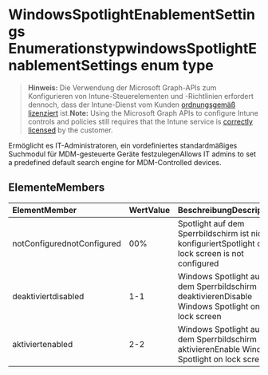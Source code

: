 # <a name="windowsspotlightenablementsettings-enum-type"></a><span data-ttu-id="76679-101">WindowsSpotlightEnablementSettings Enumerationstyp</span><span class="sxs-lookup"><span data-stu-id="76679-101">windowsSpotlightEnablementSettings enum type</span></span>

> <span data-ttu-id="76679-102">**Hinweis:** Die Verwendung der Microsoft Graph-APIs zum Konfigurieren von Intune-Steuerelementen und -Richtlinien erfordert dennoch, dass der Intune-Dienst vom Kunden [ordnungsgemäß lizenziert](https://go.microsoft.com/fwlink/?linkid=839381) ist.</span><span class="sxs-lookup"><span data-stu-id="76679-102">**Note:** Using the Microsoft Graph APIs to configure Intune controls and policies still requires that the Intune service is [correctly licensed](https://go.microsoft.com/fwlink/?linkid=839381) by the customer.</span></span>

<span data-ttu-id="76679-103">Ermöglicht es IT-Administratoren, ein vordefiniertes standardmäßiges Suchmodul für MDM-gesteuerte Geräte festzulegen</span><span class="sxs-lookup"><span data-stu-id="76679-103">Allows IT admins to set a predefined default search engine for MDM-Controlled devices.</span></span>
## <a name="members"></a><span data-ttu-id="76679-104">Elemente</span><span class="sxs-lookup"><span data-stu-id="76679-104">Members</span></span>
|<span data-ttu-id="76679-105">Element</span><span class="sxs-lookup"><span data-stu-id="76679-105">Member</span></span>|<span data-ttu-id="76679-106">Wert</span><span class="sxs-lookup"><span data-stu-id="76679-106">Value</span></span>|<span data-ttu-id="76679-107">Beschreibung</span><span class="sxs-lookup"><span data-stu-id="76679-107">Description</span></span>|
|:---|:---|:---|
|<span data-ttu-id="76679-108">notConfigured</span><span class="sxs-lookup"><span data-stu-id="76679-108">notConfigured</span></span>|<span data-ttu-id="76679-109">0</span><span class="sxs-lookup"><span data-stu-id="76679-109">0%</span></span>|<span data-ttu-id="76679-110">Spotlight auf dem Sperrbildschirm ist nicht konfiguriert</span><span class="sxs-lookup"><span data-stu-id="76679-110">Spotlight on lock screen is not configured</span></span>|
|<span data-ttu-id="76679-111">deaktiviert</span><span class="sxs-lookup"><span data-stu-id="76679-111">disabled</span></span>|<span data-ttu-id="76679-112">1</span><span class="sxs-lookup"><span data-stu-id="76679-112">-1</span></span>|<span data-ttu-id="76679-113">Windows Spotlight auf dem Sperrbildschirm deaktivieren</span><span class="sxs-lookup"><span data-stu-id="76679-113">Disable Windows Spotlight on lock screen</span></span>|
|<span data-ttu-id="76679-114">aktiviert</span><span class="sxs-lookup"><span data-stu-id="76679-114">enabled</span></span>|<span data-ttu-id="76679-115">2</span><span class="sxs-lookup"><span data-stu-id="76679-115">-2</span></span>|<span data-ttu-id="76679-116">Windows Spotlight auf dem Sperrbildschirm aktivieren</span><span class="sxs-lookup"><span data-stu-id="76679-116">Enable Windows Spotlight on lock screen</span></span>|








